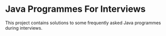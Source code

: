# Java Programmes For Interviews
This project contains solutions to some frequently asked Java programmes during interviews.
